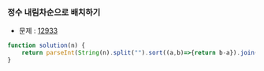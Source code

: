 ### 정수 내림차순으로 배치하기

- 문제 : [12933](https://programmers.co.kr/learn/courses/30/lessons/12933)

~~~javascript
function solution(n) {
    return parseInt(String(n).split("").sort((a,b)=>{return b-a}).join(""))
}
~~~

